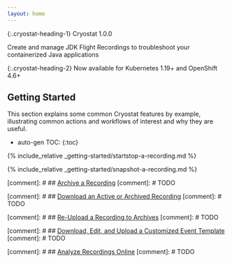 ```yaml
---
layout: home
---
```


{:.cryostat-heading-1}
Cryostat 1.0.0

Create and manage JDK Flight Recordings to troubleshoot your containerized Java applications

{:.cryostat-heading-2}
Now available for Kubernetes 1.19+ and OpenShift 4.6+

<h2>
Getting Started
</h2>
This section explains some common Cryostat features by example, illustrating
common actions and workflows of interest and why they are useful.

* auto-gen TOC:
{:toc}

{% include_relative _getting-started/startstop-a-recording.md %}

{% include_relative _getting-started/snapshot-a-recording.md %}

[comment]: # ## [Archive a Recording](#archive-a-recording)
[comment]: # TODO

[comment]: # ## [Download an Active or Archived Recording](#download-an-active-or-archived-recording)
[comment]: # TODO

[comment]: # ## [Re-Upload a Recording to Archives](#re-upload-a-recording-to-archives)
[comment]: # TODO

[comment]: # ## [Download, Edit, and Upload a Customized Event Template](#download-edit-and-upload-a-customized-event-template)
[comment]: # TODO

[comment]: # ## [Analyze Recordings Online](#analyze-recordings-online)
[comment]: # TODO

